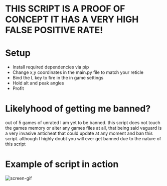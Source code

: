 #  THIS SCRIPT IS A PROOF OF CONCEPT IT HAS A VERY HIGH FALSE POSITIVE RATE!

# Setup
*   Install required dependencies via pip
*   Change x,y coordinates in the main.py file to match your reticle
*   Bind the L key to fire in the in game settings
*   Hold alt and peak angles
*   Profit

# Likelyhood of getting me banned?
out of 5 games of unrated I am yet to be banned. this script does not touch the games memory or alter any games files at all, that being said vaguard is a very invasive anticheat that could update at any moment and ban this script. although I highly doubt you will ever get banned due to the nature of this script

#   Example of script in action
![screen-gif](./example.GIF)
